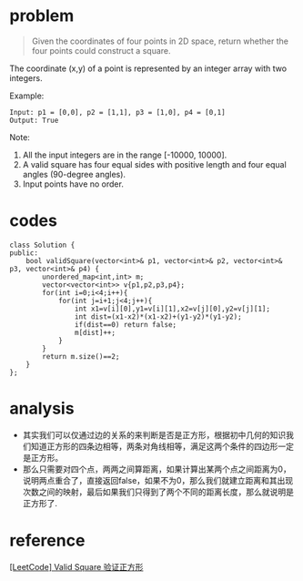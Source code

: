 # problem
>Given the coordinates of four points in 2D space, return whether the four points could construct a square.

The coordinate (x,y) of a point is represented by an integer array with two integers.

Example:
```
Input: p1 = [0,0], p2 = [1,1], p3 = [1,0], p4 = [0,1]
Output: True
```
Note:

1. All the input integers are in the range [-10000, 10000].
2. A valid square has four equal sides with positive length and four equal angles (90-degree angles).
3. Input points have no order.

# codes
```
class Solution {
public:
    bool validSquare(vector<int>& p1, vector<int>& p2, vector<int>& p3, vector<int>& p4) {
        unordered_map<int,int> m;
        vector<vector<int>> v{p1,p2,p3,p4};
        for(int i=0;i<4;i++){
            for(int j=i+1;j<4;j++){
                int x1=v[i][0],y1=v[i][1],x2=v[j][0],y2=v[j][1];
                int dist=(x1-x2)*(x1-x2)+(y1-y2)*(y1-y2);
                if(dist==0) return false;
                m[dist]++;
            }
        }
        return m.size()==2;
    }
};
```

# analysis
- 其实我们可以仅通过边的关系的来判断是否是正方形，根据初中几何的知识我们知道正方形的四条边相等，两条对角线相等，满足这两个条件的四边形一定是正方形。
- 那么只需要对四个点，两两之间算距离，如果计算出某两个点之间距离为0，说明两点重合了，直接返回false，如果不为0，那么我们就建立距离和其出现次数之间的映射，最后如果我们只得到了两个不同的距离长度，那么就说明是正方形了.

# reference
[[LeetCode] Valid Square 验证正方形][1]

[1]: http://www.cnblogs.com/grandyang/p/6914746.html